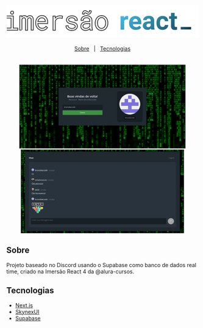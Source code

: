 <div align="center">
  <img src=".github/logo.svg" />
</div>

<br/>

<div align="center">
  <a href="sobre">Sobre</a> 
  &nbsp;&nbsp;|&nbsp;&nbsp;
  <a href="#tecnologias">Tecnologias</a>
</div>

<br/>
<br/>

<div align="center">
  <img src=".github/home.png" height="220px" />
  <img src=".github/chat.png" height="220px" />
</div>

## Sobre 
Projeto baseado no Discord usando o Supabase como banco de dados real time, criado na Imersão React 4 da @alura-cursos.

## Tecnologias
- [Next.js](https://nextjs.org)
- [SkynexUI](https://storybook.skynexui.dev)
- [Supabase](https://supabase.com)
